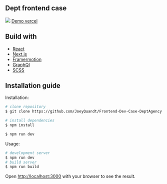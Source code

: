 ## Dept frontend case

![](case.gif)
[Demo vercel](https://frontend-dev-case-dept-agency-8eer.vercel.app/)

## Build with

- [React](https://reactjs.org/docs/create-a-new-react-app.html)
- [Next.js](https://nextjs.org/learn)
- [Framermotion](https://www.framer.com/motion/)
- [GraphQl](https://graphql.org/)
- [SCSS](https://nextjs.org/learn)

## Installation guide

Installation:

```bash
# clone repository
$ git clone https://github.com/JoeyQuandt/Frontend-Dev-Case-DeptAgency.git && cd front-dev-case

# install dependencies
$ npm install

$ npm run dev
```

Usage:

```bash
# development server
$ npm run dev
# build server
$ npm run build
```

Open [http://localhost:3000](http://localhost:3000) with your browser to see the result.
